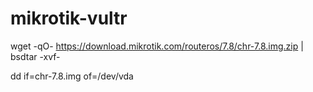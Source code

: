 # mikrotik-vultr
wget -qO- https://download.mikrotik.com/routeros/7.8/chr-7.8.img.zip | bsdtar -xvf-

dd if=chr-7.8.img of=/dev/vda
